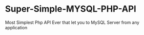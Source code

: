 # Super-Simple-MYSQL-PHP-API
Most Simplest Php API Ever that let you to MySQL Server from any application
